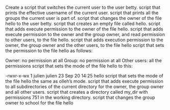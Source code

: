 Create a script that switches the current user to the user betty.
script that prints the effective username of the current user.
script that prints all the groups the current user is part of.
script that changes the owner of the file hello to the user betty.
script that creates an empty file called hello.
script that adds execute permission to the owner of the file hello.
script that adds execute permission to the owner and the group owner, and read permission to other users, to the file hello.
script that adds execution permission to the owner, the group owner and the other users, to the file hello
script that sets the permission to the file hello as follows:

Owner: no permission at all
Group: no permission at all
Other users: all the permissions
script that sets the mode of the file hello to this:

-rwxr-x-wx 1 julien julien 23 Sep 20 14:25 hello
script that sets the mode of the file hello the same as olleh’s mode.
script that adds execute permission to all subdirectories of the current directory for the owner, the group owner and all other users.
script that creates a directory called my_dir with permissions 751 in the working directory.
script that changes the group owner to school for the file hello
